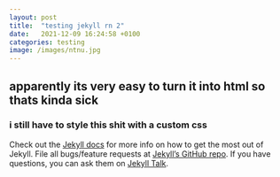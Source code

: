 ```yaml
---
layout: post
title:  "testing jekyll rn 2"
date:   2021-12-09 16:24:58 +0100
categories: testing
image: /images/ntnu.jpg
---
```


## apparently its very easy to turn it into html so thats kinda sick
### i still have to style this shit with a custom css

Check out the [Jekyll docs][jekyll-docs] for more info on how to get the most out of Jekyll. File all bugs/feature requests at [Jekyll’s GitHub repo][jekyll-gh]. If you have questions, you can ask them on [Jekyll Talk][jekyll-talk]. 
<!--more-->
[jekyll-docs]: https://jekyllrb.com/docs/home
[jekyll-gh]:   https://github.com/jekyll/jekyll
[jekyll-talk]: https://talk.jekyllrb.com/
